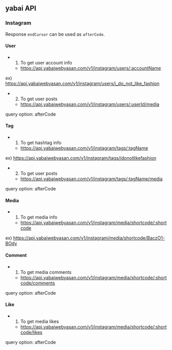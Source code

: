 ## yabai API

### Instagram

Response `endCursor` can be used as `afterCode`.

#### User

- 1. To get user account info
    - https://api.yabaiwebyasan.com/v1/instagram/users/:accountName

ex) https://api.yabaiwebyasan.com/v1/instagram/users/i_do_not_like_fashion

- 2. To get user posts
    - https://api.yabaiwebyasan.com/v1/instagram/users/:userId/media

query option: afterCode

#### Tag

- 1. To get hashtag info
    - https://api.yabaiwebyasan.com/v1/instagram/tags/:tagName

ex) https://api.yabaiwebyasan.com/v1/instagram/tags/idonotlikefashion

- 2. To get user posts
    - https://api.yabaiwebyasan.com/v1/instagram/tags/:tagName/media

query option: afterCode

#### Media

- 1. To get media info
    - https://api.yabaiwebyasan.com/v1/instagram/media/shortcode/:shortcode

ex) https://api.yabaiwebyasan.com/v1/instagram/media/shortcode/BaczO1-BOdy

#### Comment

- 1. To get media comments
    - https://api.yabaiwebyasan.com/v1/instagram/media/shortcode/:shortcode/comments

query option: afterCode

#### Like

- 1. To get media likes
    - https://api.yabaiwebyasan.com/v1/instagram/media/shortcode/:shortcode/likes

query option: afterCode

